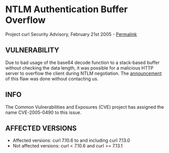NTLM Authentication Buffer Overflow
===================================

Project curl Security Advisory, February 21st 2005 -
[Permalink](https://curl.haxx.se/docs/adv_20050221B.html)

VULNERABILITY
-------------

Due to bad usage of the base64 decode function to a stack-based buffer without
checking the data length, it was possible for a malicious HTTP server to
overflow the client during NTLM negotiation. The
[announcement](http://www.idefense.com/application/poi/display?id=202) of this
flaw was done without contacting us.

INFO
----

The Common Vulnerabilities and Exposures (CVE) project has assigned the name
CVE-2005-0490 to this issue.

AFFECTED VERSIONS
-----------------

- Affected versions: curl 7.10.6 to and including curl 7.13.0
- Not affected versions: curl < 7.10.6 and curl >= 7.13.1

